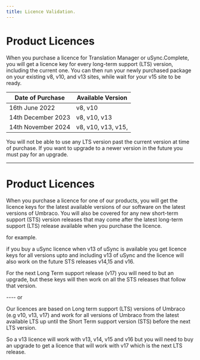 ```yaml
---
title: Licence Validation.
---
```


# Product Licences

When you purchase a licence for Translation Manager or uSync.Complete, you will get a licence key for every long-term support (LTS) version, including the current one. You can then run your newly purchased package on your existing v8, v10, and v13 sites, while wait for your v15 site to be ready.

| Date of Purchase | Available Version |
|--|--|
| 16th June 2022 | v8, v10 |
| 14th December 2023 | v8, v10, v13 |
| 14th November 2024 | v8, v10, v13, v15, |

You will not be able to use any LTS version past the current version at time of purchase. If you want to upgrade to a newer version in the future you must pay for an upgrade.


---- 
 
# Product Licences

When you purchase a licence for one of our products, you will get the licence keys for the latest available versions of our software on the latest versions of Umbraco. You will also be covered for any new short-term support (STS) version releases that may come after the latest long-term support (LTS) release available when you purchase the licence.

for example. 

if you buy a uSync licence when v13 of uSync is available you get licence keys for all versions upto and including v13 of uSync and the licence will also work on the future STS releases v14,15 and v16.

For the next Long Term support release (v17) you will need to but an upgrade, but these keys will then work on all the STS releases that follow that version.

---- or 

Our licences are based on Long term support (LTS) versions of Umbraco (e.g v10, v13, v17) and work for all versions of Umbraco from the latest available LTS up until the Short Term support version (STS) before the next LTS version. 

So a v13 licence will work with v13, v14, v15 and v16 but you will need to buy an upgrade to get a licence that will work with v17 which is the next LTS release. 

